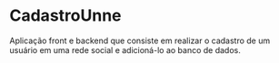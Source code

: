 # CadastroUnne
Aplicação front e backend que consiste em realizar o cadastro de um usuário em uma rede social e adicioná-lo ao banco de dados.
